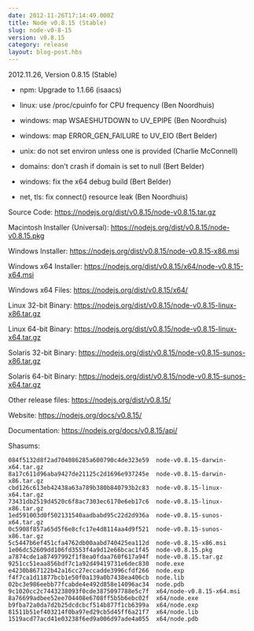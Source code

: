 ```yaml
---
date: 2012-11-26T17:14:49.000Z
title: Node v0.8.15 (Stable)
slug: node-v0-8-15
version: v0.8.15
category: release
layout: blog-post.hbs
---
```


2012.11.26, Version 0.8.15 (Stable)

* npm: Upgrade to 1.1.66 (isaacs)

* linux: use /proc/cpuinfo for CPU frequency (Ben Noordhuis)

* windows: map WSAESHUTDOWN to UV_EPIPE (Ben Noordhuis)

* windows: map ERROR_GEN_FAILURE to UV_EIO (Bert Belder)

* unix: do not set environ unless one is provided (Charlie McConnell)

* domains: don't crash if domain is set to null (Bert Belder)

* windows: fix the x64 debug build (Bert Belder)

* net, tls: fix connect() resource leak (Ben Noordhuis)

Source Code: https://nodejs.org/dist/v0.8.15/node-v0.8.15.tar.gz

Macintosh Installer (Universal): https://nodejs.org/dist/v0.8.15/node-v0.8.15.pkg

Windows Installer: https://nodejs.org/dist/v0.8.15/node-v0.8.15-x86.msi

Windows x64 Installer: https://nodejs.org/dist/v0.8.15/x64/node-v0.8.15-x64.msi

Windows x64 Files: https://nodejs.org/dist/v0.8.15/x64/

Linux 32-bit Binary: https://nodejs.org/dist/v0.8.15/node-v0.8.15-linux-x86.tar.gz

Linux 64-bit Binary: https://nodejs.org/dist/v0.8.15/node-v0.8.15-linux-x64.tar.gz

Solaris 32-bit Binary: https://nodejs.org/dist/v0.8.15/node-v0.8.15-sunos-x86.tar.gz

Solaris 64-bit Binary: https://nodejs.org/dist/v0.8.15/node-v0.8.15-sunos-x64.tar.gz

Other release files: https://nodejs.org/dist/v0.8.15/

Website: https://nodejs.org/docs/v0.8.15/

Documentation: https://nodejs.org/docs/v0.8.15/api/

Shasums:

```
084f5132d8f2ad704086285a600790c4de323e59  node-v0.8.15-darwin-x64.tar.gz
8a17c611d96aba9427de21125c2d1696e937245e  node-v0.8.15-darwin-x86.tar.gz
cbd126c613eb42438a63a789b380b840793b2c83  node-v0.8.15-linux-x64.tar.gz
73431db2519d4520c6f8ac7303ec6170e6eb17c6  node-v0.8.15-linux-x86.tar.gz
1ed591003d0f502131540aadbabd95c22d2d936a  node-v0.8.15-sunos-x64.tar.gz
0c5908f857a65d5f6e8cfc17e4d8114aa4d9f521  node-v0.8.15-sunos-x86.tar.gz
5c5447b6ef451cfa4762db00aabd740425ea112d  node-v0.8.15-x86.msi
1e06dc52609dd106fd3553f4a9d12e66bcac1f45  node-v0.8.15.pkg
a7874cde1a87497992f1f8ea0fdaa760f617a94f  node-v0.8.15.tar.gz
9251cc51eaa856bdf7c1a92d49419731e6dec830  node.exe
e4230b867122b42a16cc27eccadde3996cfdf266  node.exp
f4f7ca1d11877bcb1e50f0a139a0b7438ea406cb  node.lib
02bc3e986eebb77fcabde4e492d858e14096ac34  node.pdb
9c1020cc2c7443238093f0cde3875097788e5c7f  x64/node-v0.8.15-x64.msi
8a76699adbee52ee704408e6708ff5b5b6ebc02f  x64/node.exe
b9fba72a0da7d2b25dcdcbcf514b877f1cb6399a  x64/node.exp
81511b51ef403214f0ba97ed29cb5d45ff6a21f7  x64/node.lib
1519acd77acd41e03238f6ed9a006d97ade4a055  x64/node.pdb
```
